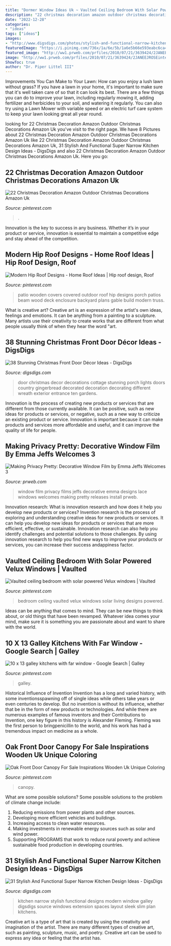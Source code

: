 ```yaml
---
title: "Dormer Window Ideas Uk ~ Vaulted Ceiling Bedroom With Solar Powered Velux Windows"
description: "22 christmas decoration amazon outdoor christmas decorations amazon uk"
date: "2022-12-28"
categories:
- "ideas"
tags: ["ideas"]
images:
- "http://www.digsdigs.com/photos/stylish-and-functional-narrow-kitchen-design-ideas-3-554x860.jpg"
featuredImage: "https://i.pinimg.com/736x/1a/6e/5b/1a6e5b66e593eabc6ca4141e2a829e46.jpg"
featured_image: "http://ww1.prweb.com/prfiles/2010/07/21/3639424/2JANEEJROSEinterior.jpg"
image: "http://ww1.prweb.com/prfiles/2010/07/21/3639424/2JANEEJROSEinterior.jpg"
ShowToc: true
author: "Dr. Piper Littel III"
---
```



Improvements You Can Make to Your Lawn: How can you enjoy a lush lawn without grass?
If you have a lawn in your home, it's important to make sure that it's well taken care of so that it can look its best. There are a few things you can do to improve your lawn, including regularly mowing it, adding fertilizer and herbicides to your soil, and watering it regularly. You can also try using a Lawn Mower with variable speed or an electric turf care system to keep your lawn looking great all year round.

	

		
looking for 22 Christmas Decoration Amazon Outdoor Christmas Decorations Amazon Uk you've visit to the right page. We have 8 Pictures about 22 Christmas Decoration Amazon Outdoor Christmas Decorations Amazon Uk like 22 Christmas Decoration Amazon Outdoor Christmas Decorations Amazon Uk, 31 Stylish And Functional Super Narrow Kitchen Design Ideas - DigsDigs and also 22 Christmas Decoration Amazon Outdoor Christmas Decorations Amazon Uk. Here you go:
		
    
## 22 Christmas Decoration Amazon Outdoor Christmas Decorations Amazon Uk

<img loading=lazy src="https://i.pinimg.com/736x/67/d6/b8/67d6b8b6a26e9a163884553c84da4f06.jpg" onerror="this.onerror=null;this.src='https://tse3.mm.bing.net/th?id=OIP.XMh255OltJfMGoyDuiYr1AHaMK&amp;pid=15.1';" alt="22 Christmas Decoration Amazon Outdoor Christmas Decorations Amazon Uk">

_Source: pinterest.com_

>. 

	

Innovation is the key to success in any business. Whether it’s in your product or service, innovation is essential to maintain a competitive edge and stay ahead of the competition.

    
## Modern Hip Roof Designs - Home Roof Ideas | Hip Roof Design, Roof

<img loading=lazy src="https://i.pinimg.com/736x/26/4c/af/264caf124dc1bfd8720645072e47f136.jpg" onerror="this.onerror=null;this.src='https://tse2.mm.bing.net/th?id=OIP.G-2nRctJIyIJL4yL5OZU-AHaFj&amp;pid=15.1';" alt="Modern Hip Roof Designs - Home Roof Ideas | Hip roof design, Roof">

_Source: pinterest.com_

>patio wooden covers covered outdoor roof hip designs porch patios beam wood deck enclosure backyard plans gable build modern truss. 

	

What is creative art?
Creative art is an expression of the artist's own ideas, feelings and emotions. It can be anything from a painting to a sculpture. Many artists use their creativity to create works that are different from what people usually think of when they hear the word "art.

    
## 38 Stunning Christmas Front Door Décor Ideas - DigsDigs

<img loading=lazy src="http://www.digsdigs.com/photos/stunning-christmas-front-door-decor-ideas-12-554x741.jpg" onerror="this.onerror=null;this.src='https://tse3.mm.bing.net/th?id=OIP.QCLqjyLZT1hJQSwTzljboQHaJ5&amp;pid=15.1';" alt="38 Stunning Christmas Front Door Décor Ideas - DigsDigs">

_Source: digsdigs.com_

>door christmas decor decorations cottage stunning porch lights doors country gingerbread decorated decoration decorating different wreath exterior entrance ten gardens. 

	

Innovation is the process of creating new products or services that are different from those currently available. It can be positive, such as new ideas for products or services, or negative, such as a new way to criticize an existing product or service. Innovation is important because it can make products and services more affordable and useful, and it can improve the quality of life for people.

    
## Making Privacy Pretty: Decorative Window Film By Emma Jeffs Welcomes 3

<img loading=lazy src="http://ww1.prweb.com/prfiles/2010/07/21/3639424/2JANEEJROSEinterior.jpg" onerror="this.onerror=null;this.src='https://tse3.mm.bing.net/th?id=OIP.6L3andC_s_1C5p-DFpEAlgHaHa&amp;pid=15.1';" alt="Making Privacy Pretty: Decorative Window Film by Emma Jeffs Welcomes 3">

_Source: prweb.com_

>window film privacy films jeffs decorative emma designs lace windows welcomes making pretty releases install prweb. 

	

Innovation research: What is innovation research and how does it help you develop new products or services?
Invention research is the process of exploring and understanding creative ideas for new products or services. It can help you develop new ideas for products or services that are more efficient, effective, or sustainable. Innovation research can also help you identify challenges and potential solutions to those challenges. By using innovation research to help you find new ways to improve your products or services, you can increase their success andappiness factor.

    
## Vaulted Ceiling Bedroom With Solar Powered Velux Windows | Vaulted

<img loading=lazy src="https://i.pinimg.com/736x/1a/6e/5b/1a6e5b66e593eabc6ca4141e2a829e46.jpg" onerror="this.onerror=null;this.src='https://tse3.mm.bing.net/th?id=OIP.OTfJjcWSRgrebVxJ1Zh50wHaJ3&amp;pid=15.1';" alt="Vaulted ceiling bedroom with solar powered Velux windows | Vaulted">

_Source: pinterest.com_

>bedroom ceiling vaulted velux windows solar living designs powered. 

	

Ideas can be anything that comes to mind. They can be new things to think about, or old things that have been revamped. Whatever idea comes your mind, make sure it is something you are passionate about and want to share with the world.

    
## 10 X 13 Galley Kitchens With Far Window - Google Search | Galley

<img loading=lazy src="https://i.pinimg.com/736x/90/81/09/908109c2e342016131764bf8cd5d74d8.jpg" onerror="this.onerror=null;this.src='https://tse3.mm.bing.net/th?id=OIP.KVwGy4f1lEQqbSQ4OmIL5wHaLH&amp;pid=15.1';" alt="10 x 13 galley kitchens with far window - Google Search | Galley">

_Source: pinterest.com_

>galley. 

	

Historical Influence of Invention
Invention has a long and varied history, with some inventionsspawning off of single ideas while others take years or even centuries to develop. But no invention is without its influence, whether that be in the form of new products or technologies. And while there are numerous examples of famous inventors and their Contributions to Invention, one key figure in this history is Alexander Fleming. Fleming was the first person to bringpenicillin to the world, and his work has had a tremendous impact on medicine as a whole.

    
## Oak Front Door Canopy For Sale Inspirations Wooden Uk Unique Coloring

<img loading=lazy src="https://i.pinimg.com/736x/ed/d5/3b/edd53b99935ac0f153c6eb60c7966b41.jpg" onerror="this.onerror=null;this.src='https://tse1.mm.bing.net/th?id=OIP.N3hD5mfFi1fIj8hFepsx0gHaJ4&amp;pid=15.1';" alt="Oak Front Door Canopy For Sale Inspirations Wooden Uk Unique Coloring">

_Source: pinterest.com_

>canopy. 

	

What are some possible solutions?
Some possible solutions to the problem of climate change include:
1. Reducing emissions from power plants and other sources. 
2. Developing more efficient vehicles and buildings. 
3. Increasing access to clean water resources. 
4. Making investments in renewable energy sources such as solar and wind power. 
5. Supporting PROGRAMS that work to reduce rural poverty and achieve sustainable food production in developing countries.

    
## 31 Stylish And Functional Super Narrow Kitchen Design Ideas - DigsDigs

<img loading=lazy src="http://www.digsdigs.com/photos/stylish-and-functional-narrow-kitchen-design-ideas-3-554x860.jpg" onerror="this.onerror=null;this.src='https://tse2.mm.bing.net/th?id=OIP.M05utjgZ46rXi9ry05EfJAHaLf&amp;pid=15.1';" alt="31 Stylish And Functional Super Narrow Kitchen Design Ideas - DigsDigs">

_Source: digsdigs.com_

>kitchen narrow stylish functional designs modern window galley digsdigs source windows extension spaces layout sleek slim plan kitchens. 

	

Creative art is a type of art that is created by using the creativity and imagination of the artist. There are many different types of creative art, such as painting, sculpture, music, and poetry. Creative art can be used to express any idea or feeling that the artist has.

